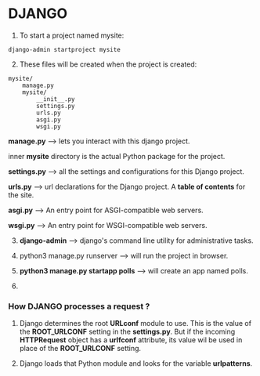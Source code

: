 # DJANGO

1. To start a project named mysite:

```
django-admin startproject mysite
```

2. These files will be created when the project is created:

```
mysite/
    manage.py
    mysite/
        __init__.py
        settings.py
        urls.py
        asgi.py
        wsgi.py
```

**manage.py** --> lets you interact with this django project.

inner **mysite** directory is the actual Python package for the project.

**settings.py** --> all the settings and configurations for this Django project.

**urls.py** --> url declarations for the Django project. A **table of contents** for the site. 

**asgi.py** --> An entry point for ASGI-compatible web servers.

**wsgi.py** --> An entry point for WSGI-compatible web servers.

3. **django-admin** --> django's command line utility for administrative tasks. 

4. python3 manage.py runserver --> will run the project in browser.

5. **python3 manage.py startapp polls** --> will create an app named polls.

6. 

### How DJANGO processes a request ?

1. Django determines the root **URLconf** module to use. This is the value of the **ROOT\_URLCONF** setting in the **settings.py**. But if the incoming **HTTPRequest** object has a **urlfconf** attribute, its value wil be used in place of the **ROOT\_URLCONF** setting.

2. Django loads that Python module and looks for the variable **urlpatterns**. 


